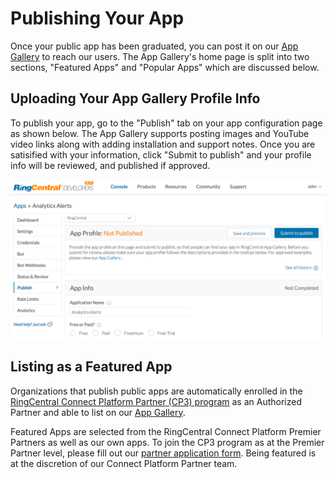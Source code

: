 # Publishing Your App

Once your public app has been graduated, you can post it on our [App Gallery](https://ringcentral.com/apps) to reach our users. The App Gallery's home page is split into two sections, "Featured Apps" and "Popular Apps" which are discussed below.

## Uploading Your App Gallery Profile Info

To publish your app, go to the "Publish" tab on your app configuration page as shown below. The App Gallery supports posting images and YouTube video links along with adding installation and support notes. Once you are satisified with your information, click "Submit to publish" and your profile info will be reviewed, and published if approved.

![](img/publish_app-configuration.png)

## Listing as a Featured App

Organizations that publish public apps are automatically enrolled in the [RingCentral Connect Platform Partner (CP3) program](https://www.ringcentral.com/partner/isv.html) as an Authorized Partner and able to list on our [App Gallery](https://ringcentral.com/apps).

Featured Apps are selected from the RingCentral Connect Platform Premier Partners as well as our own apps. To join the CP3 program as at the Premier Partner level, please fill out our [partner application form](https://www.ringcentral.com/partner/isvagentform.html). Being featured is at the discretion of our Connect Platform Partner team.